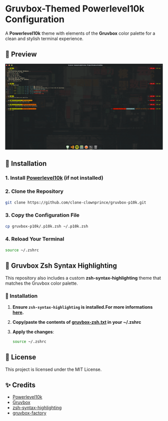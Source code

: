 # Gruvbox-Themed Powerlevel10k Configuration

A **Powerlevel10k** theme with elements of the **Gruvbox** color palette for a clean and stylish terminal experience.

## 🎨 Preview
![Screenshot](preview.png)

## 🚀 Installation

### 1. Install [Powerlevel10k](https://github.com/romkatv/powerlevel10k?tab=readme-ov-file#installation) (if not installed)

### 2. Clone the Repository
```sh
git clone https://github.com/clone-clownprince/gruvbox-p10k.git
```

### 3. Copy the Configuration File
```sh
cp gruvbox-p10k/.p10k.zsh ~/.p10k.zsh
```

### 4. Reload Your Terminal
```sh
source ~/.zshrc
```

## 🎨 Gruvbox Zsh Syntax Highlighting
This repository also includes a custom **zsh-syntax-highlighting** theme that matches the Gruvbox color palette.

### 🔧 Installation

1. **Ensure `zsh-syntax-highlighting` is installed.For more informations [here](https://github.com/zsh-users/zsh-syntax-highlighting/blob/master/INSTALL.md).**

2. **Copy/paste the contents of [gruvbox-zsh.txt](https://github.com/clone-clownprince/gruvbox-p10k/blob/master/gruvbox-zsh.txt) in your ~/.zshrc**

3. **Apply the changes**:
   ```sh
   source ~/.zshrc
   ```

## 📜 License
This project is licensed under the MIT License.

## ✨ Credits
- [Powerlevel10k](https://github.com/romkatv/powerlevel10k)
- [Gruvbox](https://github.com/morhetz/gruvbox)
- [zsh-syntax-highlighting](https://github.com/zsh-users/zsh-syntax-highlighting)
- [gruvbox-factory](https://github.com/paulopacitti/gruvbox-factory)

